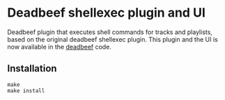 Deadbeef shellexec plugin and UI
================================

Deadbeef plugin that executes shell commands for tracks and playlists, based on the original deadbeef shellexec plugin.
This plugin and the UI is now available in the [deadbeef](http://deadbeef.sourceforge.net/) code.

Installation
------------

	make
	make install